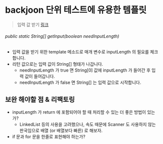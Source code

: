 # backjoon 단위 테스트에 유용한 템플릿

> 입력 값 받기 [링크](https://github.com/Hyune-c/algorithm/blob/master/src/test/java/baekjoon/template/TemplateTest.java)

###### public static String[] getInput(boolean needInputLength)
- 입력 값을 받기 위한 template 메소드로 매개 변수로 inputLength 의 필요를 체크 합니다.
- 리턴 값으로는 입력 값이 String[] 형태가 나갑니다.
    - needInputLength 가 true 면 String[0] 값에 inputLength 가 들어간 후 입력 값이 들어갑니다.
    - needInputLength 가 false 면 String[] 는 입력 값으로 시작합니다.
    
    
## 보완 해야할 점 & 리팩토링
- inputLength 가 return 에 포함되어야 할 때 처리할 수 있는 더 좋은 방법이 있는가?
    - LinkedList 등의 사용을 고려했으나, 속도 때문에 Scanner 도 사용하지 않는 판국임으로 배열 (or 배열보다 빠른) 로 해보자.
- if 문과 for 문을 한줄로 표현해야 하는가? 
